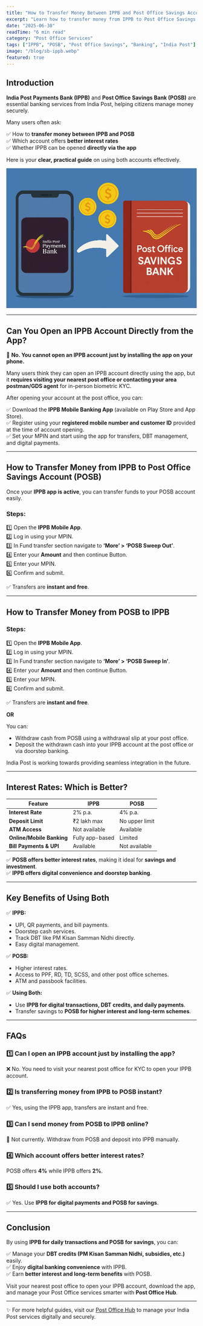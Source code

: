 ```yaml
---
title: "How to Transfer Money Between IPPB and Post Office Savings Account: Complete Guide"
excerpt: "Learn how to transfer money from IPPB to Post Office Savings Account (POSB) and vice versa, compare interest rates, and discover key benefits of using both accounts for your savings."
date: "2025-06-30"
readTime: "6 min read"
category: "Post Office Services"
tags: ["IPPB", "POSB", "Post Office Savings", "Banking", "India Post"]
image: "/blog/sb-ippb.webp"
featured: true
---
```


## Introduction

**India Post Payments Bank (IPPB)** and **Post Office Savings Bank (POSB)** are essential banking services from India Post, helping citizens manage money securely.

Many users often ask:

✅ How to **transfer money between IPPB and POSB**  
✅ Which account offers **better interest rates**  
✅ Whether IPPB can be opened **directly via the app**

Here is your **clear, practical guide** on using both accounts effectively.

![IPPB and POSB Transfer Guide](/blog/sb-ippb.webp)

---

## Can You Open an IPPB Account Directly from the App?

🚫 **No. You cannot open an IPPB account just by installing the app on your phone.**

Many users think they can open an IPPB account directly using the app, but it **requires visiting your nearest post office or contacting your area postman/GDS agent** for in-person biometric KYC.

After opening your account at the post office, you can:

✅ Download the **IPPB Mobile Banking App** (available on Play Store and App Store).  
✅ Register using your **registered mobile number and customer ID** provided at the time of account opening.  
✅ Set your MPIN and start using the app for transfers, DBT management, and digital payments.

---

## How to Transfer Money from IPPB to Post Office Savings Account (POSB)

Once your **IPPB app is active**, you can transfer funds to your POSB account easily.

### Steps:

1️⃣ Open the **IPPB Mobile App**.  
2️⃣ Log in using your MPIN.  
3️⃣ In Fund transfer section navigate to **‘More’ > ‘POSB Sweep Out’**.  
4️⃣ Enter your **Amount** and then continue Button.  
5️⃣ Enter your MPIN.  
6️⃣ Confirm and submit.

✅ Transfers are **instant and free**.

---

## How to Transfer Money from POSB to IPPB

### Steps:

1️⃣ Open the **IPPB Mobile App**.  
2️⃣ Log in using your MPIN.  
3️⃣ In Fund transfer section navigate to **‘More’ > ‘POSB Sweep In’**.  
4️⃣ Enter your **Amount** and then continue Button.  
5️⃣ Enter your MPIN.  
6️⃣ Confirm and submit.

✅ Transfers are **instant and free**.

**OR**

You can:

- Withdraw cash from POSB using a withdrawal slip at your post office.
- Deposit the withdrawn cash into your IPPB account at the post office or via doorstep banking.

India Post is working towards providing seamless integration in the future.

---

## Interest Rates: Which is Better?

| Feature                   | IPPB            | POSB           |
| ------------------------- | --------------- | -------------- |
| **Interest Rate**         | 2% p.a.         | 4% p.a.        |
| **Deposit Limit**         | ₹2 lakh max     | No upper limit |
| **ATM Access**            | Not available   | Available      |
| **Online/Mobile Banking** | Fully app-based | Limited        |
| **Bill Payments & UPI**   | Available       | Not available  |

✅ **POSB offers better interest rates**, making it ideal for **savings and investment**.  
✅ **IPPB offers digital convenience and doorstep banking**.

---

## Key Benefits of Using Both

✅ **IPPB:**

- UPI, QR payments, and bill payments.
- Doorstep cash services.
- Track DBT like PM Kisan Samman Nidhi directly.
- Easy digital management.

✅ **POSB:**

- Higher interest rates.
- Access to PPF, RD, TD, SCSS, and other post office schemes.
- ATM and passbook facilities.

✅ **Using Both:**

- Use **IPPB for digital transactions, DBT credits, and daily payments**.
- Transfer savings to **POSB for higher interest and long-term schemes**.

---

## FAQs

### 1️⃣ Can I open an IPPB account just by installing the app?

❌ No. You need to visit your nearest post office for KYC to open your IPPB account.

### 2️⃣ Is transferring money from IPPB to POSB instant?

✅ Yes, using the IPPB app, transfers are instant and free.

### 3️⃣ Can I send money from POSB to IPPB online?

🚫 Not currently. Withdraw from POSB and deposit into IPPB manually.

### 4️⃣ Which account offers better interest rates?

POSB offers **4%** while IPPB offers **2%**.

### 5️⃣ Should I use both accounts?

✅ Yes. Use **IPPB for digital payments and POSB for savings**.

---

## Conclusion

By using **IPPB for daily transactions and POSB for savings**, you can:

✅ Manage your **DBT credits (PM Kisan Samman Nidhi, subsidies, etc.)** easily.  
✅ Enjoy **digital banking convenience** with IPPB.  
✅ Earn **better interest and long-term benefits** with POSB.

Visit your nearest post office to open your IPPB account, download the app, and manage your Post Office services smarter with **Post Office Hub**.

---

✨ For more helpful guides, visit our [Post Office Hub](/) to manage your India Post services digitally and securely.
